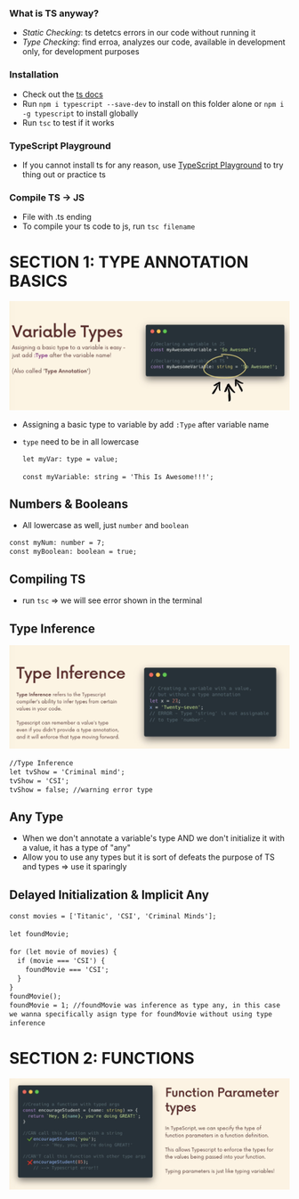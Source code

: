 ### What is TS anyway?

- _Static Checking_: ts detetcs errors in our code without running it
- _Type Checking_: find erroa, analyzes our code, available in development only, for development purposes

### Installation

- Check out the [ts docs](https://www.typescriptlang.org/docs/)
- Run `npm i typescript --save-dev` to install on this folder alone or `npm i -g typescript` to install globally
- Run `tsc` to test if it works

### TypeScript Playground

- If you cannot install ts for any reason, use [TypeScript Playground](https://www.typescriptlang.org/docs/) to try thing out or practice ts

### Compile TS -> JS

- File with .ts ending
- To compile your ts code to js, run `tsc filename`

# SECTION 1: TYPE ANNOTATION BASICS

![Type Annotation](https://github.com/thaian161/learning-TypeScript/blob/main/docs/typeAnnotation.png)

- Assigning a basic type to variable by add `:Type` after variable name
- `type` need to be in all lowercase

  ```
  let myVar: type = value;

  const myVariable: string = 'This Is Awesome!!!';
  ```

## Numbers & Booleans

- All lowercase as well, just `number` and `boolean`

```
const myNum: number = 7;
const myBoolean: boolean = true;
```

## Compiling TS

- run `tsc` => we will see error shown in the terminal

## Type Inference

![Type Inference](https://github.com/thaian161/learning-TypeScript/blob/main/docs/TypeInference.png)

```
//Type Inference
let tvShow = 'Criminal mind';
tvShow = 'CSI';
tvShow = false; //warning error type
```

## Any Type

- When we don't annotate a variable's type AND we don't initialize it with a value, it has a type of "any"
- Allow you to use any types but it is sort of defeats the purpose of TS and types => use it sparingly

## Delayed Initialization & Implicit Any

```
const movies = ['Titanic', 'CSI', 'Criminal Minds'];

let foundMovie;

for (let movie of movies) {
  if (movie === 'CSI') {
    foundMovie === 'CSI';
  }
}
foundMovie();
foundMovie = 1; //foundMovie was inference as type any, in this case we wanna specifically asign type for foundMovie without using type inference
```

# SECTION 2: FUNCTIONS

![Functions](https://github.com/thaian161/learning-TypeScript/blob/main/docs/functions.png)

